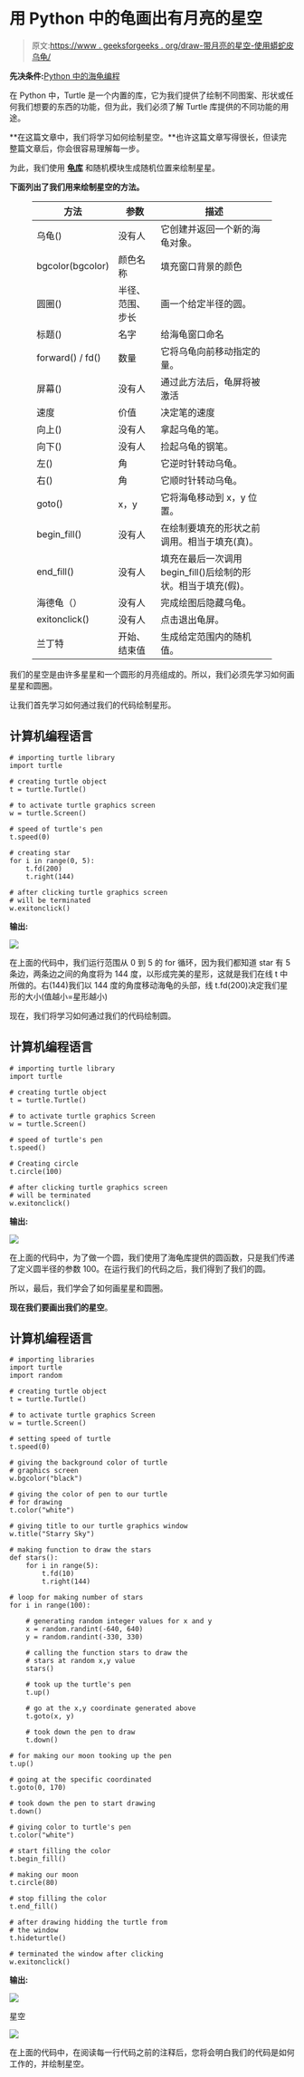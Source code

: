 # 用 Python 中的龟画出有月亮的星空

> 原文:[https://www . geeksforgeeks . org/draw-带月亮的星空-使用蟒蛇皮乌龟/](https://www.geeksforgeeks.org/draw-starry-sky-with-moon-using-turtle-in-python/)

**先决条件:**[Python 中的海龟编程](https://www.geeksforgeeks.org/turtle-programming-python/)

在 Python 中，Turtle 是一个内置的库，它为我们提供了绘制不同图案、形状或任何我们想要的东西的功能，但为此，我们必须了解 Turtle 库提供的不同功能的用途。

**在这篇文章中，我们将学习如何绘制星空。**也许这篇文章写得很长，但读完整篇文章后，你会很容易理解每一步。

为此，我们使用 [**龟库**](https://www.geeksforgeeks.org/turtle-programming-python/) 和随机模块生成随机位置来绘制星星。

**下面列出了我们用来绘制星空的方法。**

<figure class="table">

| **方法** | **参数** | **描述** |
| --- | --- | --- |
| 乌龟() | 没有人 | 它创建并返回一个新的海龟对象。 |
| bgcolor(bgcolor) | 颜色名称 | 填充窗口背景的颜色 |
| 圆圈() | 半径、范围、步长 | 画一个给定半径的圆。 |
| 标题() | 名字 | 给海龟窗口命名 |
| forward() / fd() | 数量 | 它将乌龟向前移动指定的量。 |
| 屏幕() | 没有人 | 通过此方法后，龟屏将被激活 |
| 速度 | 价值 | 决定笔的速度 |
| 向上() | 没有人 | 拿起乌龟的笔。 |
| 向下() | 没有人 | 捡起乌龟的钢笔。 |
| 左() | 角 | 它逆时针转动乌龟。 |
| 右() | 角 | 它顺时针转动乌龟。 |
| goto() | x，y | 它将海龟移动到 x，y 位置。 |
| begin_fill() | 没有人 | 在绘制要填充的形状之前调用。相当于填充(真)。 |
| end_fill() | 没有人 | 填充在最后一次调用 begin_fill()后绘制的形状。相当于填充(假)。 |
| 海德龟（） | 没有人 | 完成绘图后隐藏乌龟。 |
| exitonclick() | 没有人 | 点击退出龟屏。 |
| 兰丁特 | 开始、结束值 | 生成给定范围内的随机值。 |

</figure>

我们的星空是由许多星星和一个圆形的月亮组成的。所以，我们必须先学习如何画星星和圆圈。

让我们首先学习如何通过我们的代码绘制星形。

## 计算机编程语言

```
# importing turtle library
import turtle

# creating turtle object
t = turtle.Turtle()

# to activate turtle graphics screen
w = turtle.Screen()

# speed of turtle's pen
t.speed(0)

# creating star
for i in range(0, 5):
    t.fd(200)
    t.right(144)

# after clicking turtle graphics screen
# will be terminated
w.exitonclick()
```

**输出:**

![](img/f61307d53a8448a11f6590f2d80f74d1.png)

在上面的代码中，我们运行范围从 0 到 5 的 for 循环，因为我们都知道 star 有 5 条边，两条边之间的角度将为 144 度，以形成完美的星形，这就是我们在线 t 中所做的。右(144)我们以 144 度的角度移动海龟的头部，线 t.fd(200)决定我们星形的大小(值越小=星形越小)

现在，我们将学习如何通过我们的代码绘制圆。

## 计算机编程语言

```
# importing turtle library
import turtle

# creating turtle object
t = turtle.Turtle()

# to activate turtle graphics Screen
w = turtle.Screen()

# speed of turtle's pen
t.speed()

# Creating circle
t.circle(100)

# after clicking turtle graphics screen 
# will be terminated
w.exitonclick()
```

**输出:**

![](img/4f9a49033b20d7e089757fef9dec184d.png)

在上面的代码中，为了做一个圆，我们使用了海龟库提供的圆函数，只是我们传递了定义圆半径的参数 100。在运行我们的代码之后，我们得到了我们的圆。

所以，最后，我们学会了如何画星星和圆圈。

**现在我们要画出我们的星空**。

## 计算机编程语言

```
# importing libraries
import turtle
import random

# creating turtle object
t = turtle.Turtle()

# to activate turtle graphics Screen
w = turtle.Screen()

# setting speed of turtle
t.speed(0)

# giving the background color of turtle
# graphics screen
w.bgcolor("black")

# giving the color of pen to our turtle
# for drawing
t.color("white")

# giving title to our turtle graphics window
w.title("Starry Sky")

# making function to draw the stars
def stars():
    for i in range(5):
        t.fd(10)
        t.right(144)

# loop for making number of stars
for i in range(100):

    # generating random integer values for x and y
    x = random.randint(-640, 640)
    y = random.randint(-330, 330)

    # calling the function stars to draw the 
    # stars at random x,y value
    stars()

    # took up the turtle's pen
    t.up()

    # go at the x,y coordinate generated above
    t.goto(x, y)

    # took down the pen to draw
    t.down()

# for making our moon tooking up the pen
t.up()

# going at the specific coordinated
t.goto(0, 170)

# took down the pen to start drawing
t.down()

# giving color to turtle's pen
t.color("white")

# start filling the color
t.begin_fill()

# making our moon
t.circle(80)

# stop filling the color
t.end_fill()

# after drawing hidding the turtle from
# the window
t.hideturtle()

# terminated the window after clicking
w.exitonclick()
```

**输出:**

![](img/c71a71bbff3cd297371b6676afd4415f.png)

星空

![](img/7b9a69c86edfda8e360002bbb14d20b4.png)

在上面的代码中，在阅读每一行代码之前的注释后，您将会明白我们的代码是如何工作的，并绘制星空。